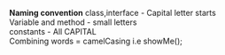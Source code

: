 **Naming convention**
               class,interface - Capital letter starts     <br>
               Variable and method - small letters    <br>
               constants - All CAPITAL   <br>
               Combining words = camelCasing i.e showMe();   <br>